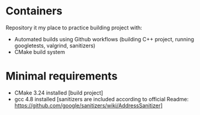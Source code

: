 # Containers
Repository it my place to practice building project with:
 - Automated builds using Github workflows (building C++ project, running googletests, valgrind, sanitizers)
 - CMake build system

# Minimal requirements
 - CMake 3.24 installed [build project]
 - gcc 4.8 installed [sanitizers are included according to official Readme: https://github.com/google/sanitizers/wiki/AddressSanitizer]
